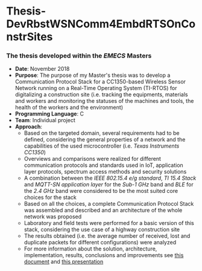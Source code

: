 # Thesis-DevRbstWSNComm4EmbdRTSOnConstrSites
### The thesis developed within the *EMECS* Masters

- **Date**: November 2018
- **Purpose**: The purpose of my Master's thesis was to develop a Communication Protocol Stack for a CC1350-based Wireless Sensor Network running on a Real-Time Operating System (TI-RTOS) for digitalizing a construction site (i.e. tracking the equipments, materials and workers and monitoring the statuses of the machines and
tools, the health of the workers and the environment)
- **Programming Language**: C
- **Team**: Individual project
- **Approach**:
  - Based on the targeted domain, several requirements had to be defined, considering the general properties of a network and the capabilities of the used microcontroller (i.e. *Texas Instruments CC1350*) 
  - Overviews and comparisons were realized for different communication protocols and standards used in IoT, application layer protocols, spectrum access methods and security solutions
  - A combination between the *IEEE 802.15.4 e/g standard*, *TI 15.4 Stack* and *MQTT-SN application layer* for the *Sub-1 GHz* band and *BLE* for the *2.4 GHz* band were considered to be the most suited core choices for the stack
  - Based on all the choices, a complete Communication Protocol Stack was assembled and described and an architecture of the whole network was proposed
  - Laboratory and field tests were performed for a basic version of this stack, considering the use case of a highway construction site
  - The results obtained (i.e. the average number of received, lost and duplicate packets for different configurations) were analyzed
  - For more information about the solution, architecture, implementation, results, conclusions and improvements see [this document](documentation/ThesisDocumentation-DevRbstWSNComm4EmbdRTSOnConstrSites.pdf) and [this presentation](documentation/ThesisPresentation-DevRbstWSNComm4EmbdRTSOnConstrSites.pdf)
